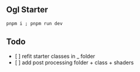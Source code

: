 ## Ogl Starter

```console
pnpm i ; pnpm run dev
```

## Todo

- [ ] refit starter classes in \_ folder
- [ ] add post processing folder + class + shaders
